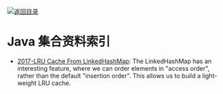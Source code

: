 [![返回目录](https://parg.co/UGo)](https://parg.co/b4z) 

# Java 集合资料索引

- [2017-LRU Cache From LinkedHashMap](http://javaspecialists.eu/archive/Issue246.html): The LinkedHashMap has an interesting feature, where we can order elements in "access order", rather than the default "insertion order". This allows us to build a light-weight LRU cache.